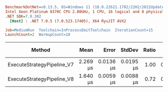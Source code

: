 ``` ini

BenchmarkDotNet=v0.13.5, OS=Windows 11 (10.0.22621.1702/22H2/2022Update/SunValley2), VM=Hyper-V
Intel Xeon Platinum 8370C CPU 2.80GHz, 1 CPU, 16 logical and 8 physical cores
.NET SDK=7.0.302
  [Host] : .NET 7.0.5 (7.0.523.17405), X64 RyuJIT AVX2

Job=MediumRun  Toolchain=InProcessEmitToolchain  IterationCount=15  
LaunchCount=2  WarmupCount=10  

```
|                     Method |     Mean |     Error |    StdDev | Ratio |   Gen0 | Allocated | Alloc Ratio |
|--------------------------- |---------:|----------:|----------:|------:|-------:|----------:|------------:|
| ExecuteStrategyPipeline_V7 | 2.269 μs | 0.0136 μs | 0.0195 μs |  1.00 | 0.1106 |    2824 B |        1.00 |
| ExecuteStrategyPipeline_V8 | 1.640 μs | 0.0059 μs | 0.0088 μs |  0.72 | 0.0019 |      72 B |        0.03 |
